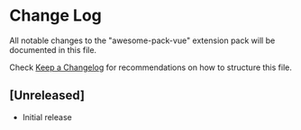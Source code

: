 # Change Log

All notable changes to the "awesome-pack-vue" extension pack will be documented in this file.

Check [Keep a Changelog](http://keepachangelog.com/) for recommendations on how to structure this file.

## [Unreleased]

- Initial release

